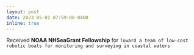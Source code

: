 ```yaml
---
layout: post
date: 2023-05-01 07:59:00-0400
inline: true
---
```


Received **NOAA NHSeaGrant Fellowship** for ``Toward a team of low-cost robotic boats for monitoring and surveying in coastal waters``
